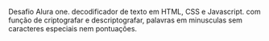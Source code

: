 Desafio Alura one.
decodificador de texto em HTML, CSS e Javascript.
com função de criptografar e descriptografar, palavras em minusculas sem caracteres especiais nem pontuações.
